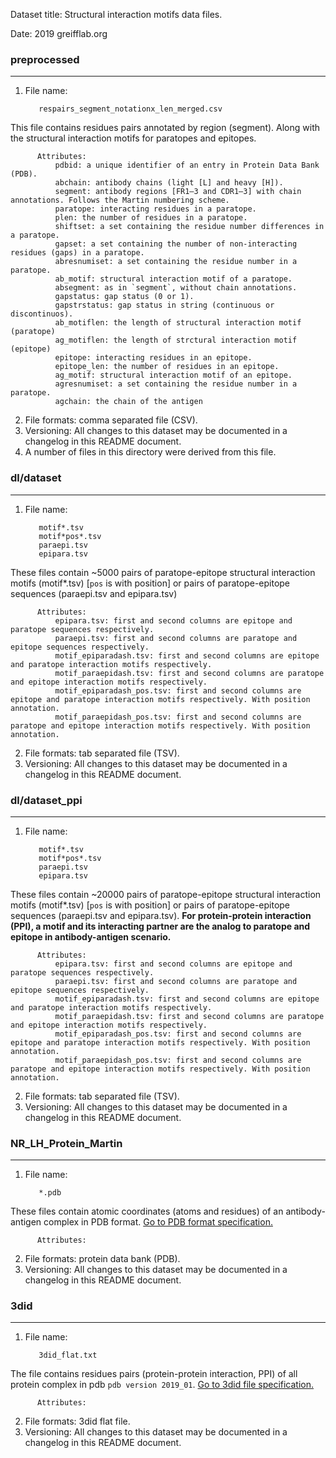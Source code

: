 Dataset title: Structural interaction motifs data files.

Date: 2019 greifflab.org

### preprocessed
***

1. File name:

          respairs_segment_notationx_len_merged.csv
This file contains residues pairs annotated by region (segment). Along with the structural interaction motifs for paratopes and epitopes. 

          Attributes:
              pdbid: a unique identifier of an entry in Protein Data Bank (PDB).
              abchain: antibody chains (light [L] and heavy [H]).
              segment: antibody regions [FR1–3 and CDR1–3] with chain annotations. Follows the Martin numbering scheme.
              paratope: interacting residues in a paratope.
              plen: the number of residues in a paratope.
              shiftset: a set containing the residue number differences in a paratope. 
              gapset: a set containing the number of non-interacting residues (gaps) in a paratope.
              abresnumiset: a set containing the residue number in a paratope.
              ab_motif: structural interaction motif of a paratope.
              absegment: as in `segment`, without chain annotations.
              gapstatus: gap status (0 or 1).
              gapstrstatus: gap status in string (continuous or discontinuos).
              ab_motiflen: the length of structural interaction motif (paratope)
              ag_motiflen: the length of strctural interaction motif (epitope)
              epitope: interacting residues in an epitope.
              epitope_len: the number of residues in an epitope.
              ag_motif: structural interaction motif of an epitope.
              agresnumiset: a set containing the residue number in a paratope. 
              agchain: the chain of the antigen

2. File formats: comma separated file (CSV).
3. Versioning: All changes to this dataset may be documented in a changelog in this README document.
4. A number of files in this directory were derived from this file.


### dl/dataset
***

1. File name:

          motif*.tsv
          motif*pos*.tsv
          paraepi.tsv
          epipara.tsv
These files contain ~5000 pairs of paratope-epitope structural interaction motifs (motif*.tsv) [`pos` is with position] or pairs of paratope-epitope sequences (paraepi.tsv and epipara.tsv) 

          Attributes:
              epipara.tsv: first and second columns are epitope and paratope sequences respectively.
              paraepi.tsv: first and second columns are paratope and epitope sequences respectively.
              motif_epiparadash.tsv: first and second columns are epitope and paratope interaction motifs respectively.
              motif_paraepidash.tsv: first and second columns are paratope and epitope interaction motifs respectively.
              motif_epiparadash_pos.tsv: first and second columns are epitope and paratope interaction motifs respectively. With position annotation.
              motif_paraepidash_pos.tsv: first and second columns are paratope and epitope interaction motifs respectively. With position annotation.
                           
2. File formats: tab separated file (TSV).
3. Versioning: All changes to this dataset may be documented in a changelog in this README document.

### dl/dataset_ppi
***

1. File name:

          motif*.tsv
          motif*pos*.tsv
          paraepi.tsv
          epipara.tsv
These files contain ~20000 pairs of paratope-epitope structural interaction motifs (motif*.tsv) [`pos` is with position] or pairs of paratope-epitope sequences (paraepi.tsv and epipara.tsv). **For protein-protein interaction (PPI), a motif and its interacting partner are the analog to paratope and epitope in antibody-antigen scenario.** 

          Attributes:
              epipara.tsv: first and second columns are epitope and paratope sequences respectively.
              paraepi.tsv: first and second columns are paratope and epitope sequences respectively.
              motif_epiparadash.tsv: first and second columns are epitope and paratope interaction motifs respectively.
              motif_paraepidash.tsv: first and second columns are paratope and epitope interaction motifs respectively.
              motif_epiparadash_pos.tsv: first and second columns are epitope and paratope interaction motifs respectively. With position annotation.
              motif_paraepidash_pos.tsv: first and second columns are paratope and epitope interaction motifs respectively. With position annotation.
                           
2. File formats: tab separated file (TSV).
3. Versioning: All changes to this dataset may be documented in a changelog in this README document.


### NR\_LH\_Protein_Martin
***

1. File name:

          *.pdb
          
These files contain atomic coordinates (atoms and residues) of an antibody-antigen complex in PDB format.
[Go to PDB format specification.](https://www.wwpdb.org/documentation/file-format-content/format33/sect9.html)

          Attributes:
          
                           
2. File formats: protein data bank (PDB).
3. Versioning: All changes to this dataset may be documented in a changelog in this README document.

### 3did
***

1. File name:

          3did_flat.txt
          
The file contains residues pairs (protein-protein interaction, PPI) of all protein complex in pdb `pdb version 2019_01`.
[Go to 3did file specification.](https://3did.irbbarcelona.org/download.php#flat_files)

          Attributes:
          
                           
2. File formats: 3did flat file.
3. Versioning: All changes to this dataset may be documented in a changelog in this README document.

